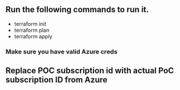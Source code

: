 ## Run the following commands to run it.
+ terraform init
+ terraform plan
+ terraform apply
### Make sure you have valid Azure creds
## Replace POC subscription id with actual PoC subscription ID from Azure
